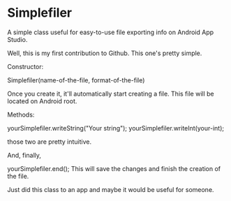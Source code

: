 # Simplefiler
A simple class useful for easy-to-use file exporting info on Android App Studio.

Well, this is my first contribution to Github. This one's pretty simple.

Constructor:

Simplefiler(name-of-the-file, format-of-the-file)
  
  Once you create it, it'll automatically start creating a file. This file will be located on Android root.
  
  
Methods:
  
  yourSimplefiler.writeString("Your string");
  yourSimplefiler.writeInt(your-int);
  
  those two are pretty intuitive.
  
And, finally,
  
  yourSimplefiler.end();
  This will save the changes and finish the creation of the file. 
  
  Just did this class to an app and maybe it would be useful for someone.
